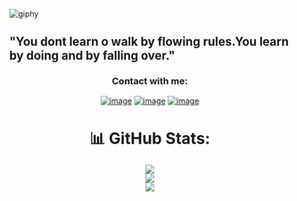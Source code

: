 ![giphy](https://media1.giphy.com/media/v1.Y2lkPTc5MGI3NjExMWJiaDdwZW0wcGN0bDB3aXNuZWVkcnk4anVhdzAwNXAxYXkyMm93ZiZlcD12MV9pbnRlcm5hbF9naWZfYnlfaWQmY3Q9Zw/TjvTq03yZMNleOm2Af/giphy.gif)

## "You dont learn o walk by flowing rules.You learn by doing and by falling over."
<h3 align="center">Contact with me:</h3>
<div align="center">

[![image](https://img.shields.io/badge/LinkedIn-0077B5?style=for-the-badge&logo=linkedin&logoColor=white)](https://www.linkedin.com/in/shmsacr/)
[![image](https://img.shields.io/badge/Gmail-D14836?style=for-the-badge&logo=gmail&logoColor=white)](mailto:shmsacr@gmail.com)
[![image](https://img.shields.io/badge/Instagram-E4405F?style=for-the-badge&logo=instagram&logoColor=white
)](https://www.instagram.com/shmsacr/)

# 📊 GitHub Stats:
![](https://github-readme-stats.vercel.app/api?username=shmsacr&theme=react&hide_border=true&include_all_commits=true&count_private=false)<br/>
![](https://github-readme-streak-stats.herokuapp.com/?user=shmsacr&theme=react&hide_border=true)<br/>
![](https://github-readme-stats.vercel.app/api/top-langs/?username=shmsacr&theme=react&hide_border=true&include_all_commits=true&count_private=false&layout=compact)
